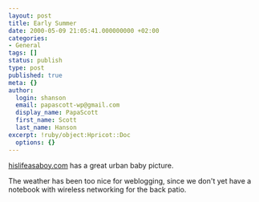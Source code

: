 ```yaml
---
layout: post
title: Early Summer
date: 2000-05-09 21:05:41.000000000 +02:00
categories:
- General
tags: []
status: publish
type: post
published: true
meta: {}
author:
  login: shanson
  email: papascott-wp@gmail.com
  display_name: PapaScott
  first_name: Scott
  last_name: Hanson
excerpt: !ruby/object:Hpricot::Doc
  options: {}
---
```

<p><a href="http://www.hislifeasaboy.com/">hislifeasaboy.com</a> has a great urban baby picture.</p>
<p>The weather has been too nice for weblogging, since we don't yet have a notebook with wireless networking for the back patio.</p>
